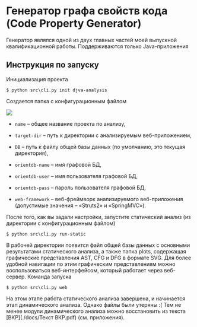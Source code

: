 # Генератор графа свойств кода (Code Property Generator)

Генератор являлся одной из двух главных частей моей выпускной квалификационной работы. Поддерживаются только Java-приложения

## Инструкция по запуску

Инициализация проекта

```shell
$ python src\cli.py init djva-analysis
```

Создается папка с конфигурационным файлом

![](C:\Users\okhabarov\AppData\Roaming\marktext\images\2023-01-19-19-03-25-image.png)

- `name` – общее название проекта по анализу,

- `target-dir` – путь к директории с анализируемым веб-приложением,

- `DB` – путь к файлу общей базы данных (по умолчанию, это текущая директория),

- `orientdb-name` – имя графовой БД,

- `orientdb-user` – имя пользователя графовой БД,

- `orientdb-pass` – пароль пользователя графовой БД,

- `web-framework` – веб-фреймворк анализируемого веб-приложения (допустимые значения – «Struts2» и «SpringMVC»).

После того, как вы задали настройки, запустите статический анализ (из директории с конфигурационным файлом)

```shell
$ python src\cli.py run-static
```

В рабочей директории появится файл общей базы данных с основными результатами статического анализа, а также папка plots, содержащая графические представления AST, CFG и DFG в формате SVG. Для более удобной навигации по этим графическим представлениям можно воспользоваться веб-интерфейсом, который работает через веб-сервер. Команда запуска

```shell
$ python src\cli.py web
```

На этом этапе работа статического анализа завершена, и начинается этап динамического анализа. Однако файлы были утеряны :( Тем не менее модули динамического анализа можно восстановить из текста [ВКР](./docs/Текст ВКР.pdf) (см. приложения). 



